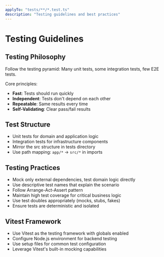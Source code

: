 ```yaml
---
applyTo: "tests/**/*.test.ts"
description: "Testing guidelines and best practices"
---
```


# Testing Guidelines

## Testing Philosophy

Follow the testing pyramid: Many unit tests, some integration tests, few E2E tests.

Core principles:
- **Fast**: Tests should run quickly
- **Independent**: Tests don't depend on each other  
- **Repeatable**: Same results every time
- **Self-Validating**: Clear pass/fail results

## Test Structure

- Unit tests for domain and application logic
- Integration tests for infrastructure components
- Mirror the src structure in tests directory
- Use path mapping: `app/*` → `src/*` in imports

## Testing Practices

- Mock only external dependencies, test domain logic directly
- Use descriptive test names that explain the scenario
- Follow Arrange-Act-Assert pattern
- Maintain high test coverage for critical business logic
- Use test doubles appropriately (mocks, stubs, fakes)
- Ensure tests are deterministic and isolated

## Vitest Framework

- Use Vitest as the testing framework with globals enabled
- Configure Node.js environment for backend testing
- Use setup files for common test configuration
- Leverage Vitest's built-in mocking capabilities
